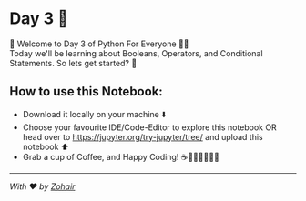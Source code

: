 # Day 3 🐍
🚀 Welcome to Day 3 of Python For Everyone 🐍✨ <br>
Today we'll be learning about Booleans, Operators, and Conditional Statements. So lets get started? 🚀

## How to use this Notebook:

- Download it locally on your machine ⬇️
- Choose your favourite IDE/Code-Editor to explore this notebook OR head over to https://jupyter.org/try-jupyter/tree/ and upload this notebook ⬆️
- Grab a cup of Coffee, and Happy Coding! ☕👨🏻‍💻👩🏻‍💻

---

_With ❤️ by [Zohair](https://github.com/ZohairAbbas)_